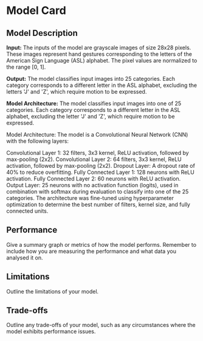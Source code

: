 # Model Card

## Model Description

**Input:** The inputs of the model are grayscale images of size 28x28 pixels. These images represent hand gestures corresponding to the letters of the American Sign Language (ASL) alphabet. The pixel values are normalized to the range [0, 1].

**Output:** The model classifies input images into 25 categories. Each category corresponds to a different letter in the ASL alphabet, excluding the letters 'J' and 'Z', which require motion to be expressed.

**Model Architecture:**
The model classifies input images into one of 25 categories. Each category corresponds to a different letter in the ASL alphabet, excluding the letter 'J' and 'Z', which require motion to be expressed.

Model Architecture:
The model is a Convolutional Neural Network (CNN) with the following layers:

Convolutional Layer 1: 32 filters, 3x3 kernel, ReLU activation, followed by max-pooling (2x2).
Convolutional Layer 2: 64 filters, 3x3 kernel, ReLU activation, followed by max-pooling (2x2).
Dropout Layer: A dropout rate of 40% to reduce overfitting.
Fully Connected Layer 1: 128 neurons with ReLU activation.
Fully Connected Layer 2: 60 neurons with ReLU activation.
Output Layer: 25 neurons with no activation function (logits), used in combination with softmax during evaluation to classify into one of the 25 categories.
The architecture was fine-tuned using hyperparameter optimization to determine the best number of filters, kernel size, and fully connected units.

## Performance

Give a summary graph or metrics of how the model performs. Remember to include how you are measuring the performance and what data you analysed it on. 

## Limitations

Outline the limitations of your model.

## Trade-offs

Outline any trade-offs of your model, such as any circumstances where the model exhibits performance issues. 
